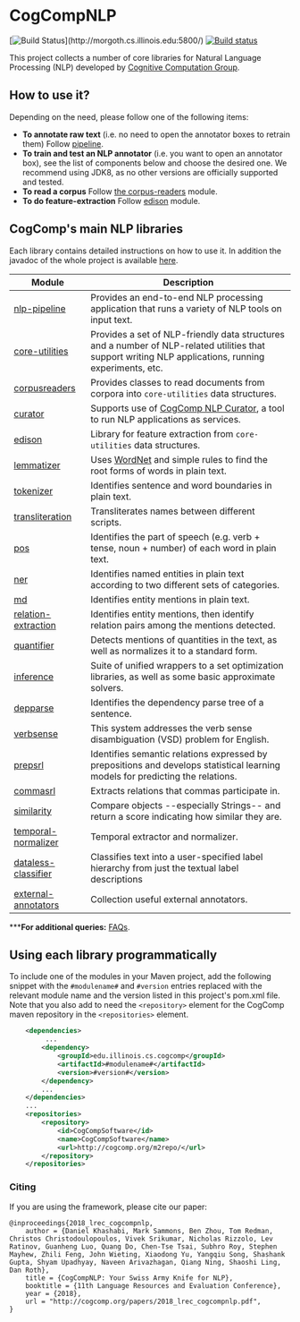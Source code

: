 # CogCompNLP
[![Build Status](http://morgoth.cs.illinois.edu:5800/app/rest/builds/buildType:(id:CogcompNlp_Build)/statusIcon)](http://morgoth.cs.illinois.edu:5800/)
[![Build status](https://ci.appveyor.com/api/projects/status/f53iv8435rq875ex/branch/master?svg=true)](https://ci.appveyor.com/project/bhargavm/illinois-cogcomp-nlp/branch/master)

This project collects a number of core libraries for Natural Language Processing (NLP) developed 
by [Cognitive Computation Group](https://cogcomp.org).  

## How to use it? 
Depending on the need, please follow one of the following items: 
 - **To annotate raw text** (i.e. no need to open the annotator boxes to retrain them) Follow [pipeline](pipeline/). 
 - **To train and test an NLP annotator** (i.e. you want to open an annotator box), see the list of components below and choose the desired one. We recommend using JDK8, as no other versions are officially supported and tested.
 - **To read a corpus** Follow [the corpus-readers](corpusreaders) module. 
 - **To do feature-extraction** Follow [edison](edison) module. 


## CogComp's main NLP libraries

Each library contains detailed instructions on how to use it. In addition the javadoc of the whole project is available [here](http://cogcomp.org/software/doc/apidocs/). 

| Module | Description |
|----------|------------|
| [nlp-pipeline](pipeline/README.md) | Provides an end-to-end NLP processing application that runs a variety of NLP tools on input text. |
| [core-utilities](core-utilities/README.md) | Provides a set of NLP-friendly data structures and a number of  NLP-related utilities that support writing NLP applications, running experiments, etc. |
| [corpusreaders](corpusreaders/README.md) | Provides classes to read documents from corpora into `core-utilities` data structures. |
| [curator](curator/README.md) | Supports use of [CogComp NLP Curator](http://cogcomp.org/page/software_view/Curator), a tool to run NLP applications as services. |
| [edison](edison/README.md) | Library for feature extraction from `core-utilities` data structures.  | 
| [lemmatizer](lemmatizer/README.md)  |  Uses [WordNet](https://wordnet.princeton.edu/) and simple rules to find the root forms of words in plain text. |
| [tokenizer](tokenizer/README.md) | Identifies sentence and word boundaries in plain text. |
| [transliteration](transliteration/README.md) | Transliterates names between different scripts. | 
| [pos](pos/README.md)  | Identifies the part of speech (e.g. verb + tense, noun + number) of each word in plain text.  |  
| [ner](ner/README.md) | Identifies named entities in plain text according to two different sets of categories.  |
| [md](md/README.md) | Identifies entity mentions in plain text.  |
| [relation-extraction](relation-extraction/README.md) | Identifies entity mentions, then identify relation pairs among the mentions detected.  |
| [quantifier](quantifier/README.md) | Detects mentions of quantities in the text, as well as normalizes it to a standard form. |
| [inference](inference/README.md) |  Suite of unified wrappers to a set optimization libraries, as well as some basic approximate solvers. |
| [depparse](depparse/README.md) | Identifies the dependency parse tree of a sentence. |
| [verbsense](verbsense/README.md) | This system addresses the verb sense disambiguation (VSD) problem for English. |
| [prepsrl](prepsrl/README.md) | Identifies semantic relations expressed by prepositions and develops statistical learning models for predicting the relations. |
| [commasrl](commasrl/README.md) | Extracts relations that commas participate in. |
| [similarity](similarity/README.md) | Compare objects --especially Strings-- and return a score indicating how similar they are. |
| [temporal-normalizer](temporal-normalizer/README.md) | Temporal extractor and normalizer.  |
| [dataless-classifier](dataless-classifier/README.md) | Classifies text into a user-specified label hierarchy from just the textual label descriptions |
| [external-annotators](external/README.md) | Collection useful external annotators.  |


**\***For additional queries:** [FAQs](faq.md).

## Using each library programmatically 

To include one of the modules in your Maven project, add the following snippet with the
   `#modulename#` and `#version` entries replaced with the relevant module name and the 
   version listed in this project's pom.xml file. Note that you also add to need the
   `<repository>` element for the CogComp maven repository in the `<repositories>` element.
    
```xml 
    <dependencies>
         ...
        <dependency>
            <groupId>edu.illinois.cs.cogcomp</groupId>
            <artifactId>#modulename#</artifactId>
            <version>#version#</version>
        </dependency>
        ...
    </dependencies>
    ...
    <repositories>
        <repository>
            <id>CogCompSoftware</id>
            <name>CogCompSoftware</name>
            <url>http://cogcomp.org/m2repo/</url>
        </repository>
    </repositories>
```

### Citing 
If you are using the framework, please cite our paper: 
```
@inproceedings{2018_lrec_cogcompnlp,
    author = {Daniel Khashabi, Mark Sammons, Ben Zhou, Tom Redman, Christos Christodoulopoulos, Vivek Srikumar, Nicholas Rizzolo, Lev Ratinov, Guanheng Luo, Quang Do, Chen-Tse Tsai, Subhro Roy, Stephen Mayhew, Zhili Feng, John Wieting, Xiaodong Yu, Yangqiu Song, Shashank Gupta, Shyam Upadhyay, Naveen Arivazhagan, Qiang Ning, Shaoshi Ling, Dan Roth},
    title = {CogCompNLP: Your Swiss Army Knife for NLP},
    booktitle = {11th Language Resources and Evaluation Conference},
    year = {2018},
    url = "http://cogcomp.org/papers/2018_lrec_cogcompnlp.pdf",
}
```
